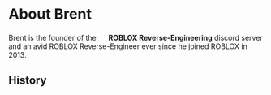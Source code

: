 # About Brent
Brent is the founder of the <img src="/assets/iTunesArtwork@2xNoBG.png"  width="16" height="16"/> **ROBLOX Reverse-Engineering** discord server and an avid ROBLOX Reverse-Engineer ever since he joined ROBLOX in 2013.

## History